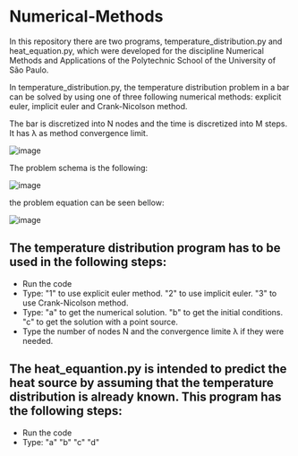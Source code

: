 # Numerical-Methods

In this repository there are two programs, temperature_distribution.py and heat_equation.py, which were developed for the discipline Numerical Methods and Applications
of the Polytechnic School of the University of São Paulo.

In temperature_distribution.py, the temperature distribution problem in a bar can be solved by using one of three following numerical methods: 
explicit euler, implicit euler and Crank-Nicolson method. 

The bar is discretized into N nodes and the time is discretized into M steps. 
It has λ as method convergence limit.

![image](https://user-images.githubusercontent.com/88010283/130662173-7ad4d622-e187-4a7e-9c27-10573ae94582.png)

The problem schema is the following:

![image](https://user-images.githubusercontent.com/88010283/130656055-788961cc-3fe6-4474-a581-03d025e80d3c.png)

the problem equation can be seen bellow:

![image](https://user-images.githubusercontent.com/88010283/130662558-1bc12972-6d72-472d-8041-61c61b156ba5.png)

The temperature distribution program has to be used in the following steps:
--
* Run the code
* Type:
   "1" to use explicit euler method.
   "2" to use implicit euler.
   "3" to use Crank-Nicolson method.
* Type:
   "a" to get the numerical solution.
   "b" to get the initial conditions.
   "c" to get the solution with a point source.
* Type the number of nodes N and the convergence limite λ if they were needed.


The heat_equantion.py is intended to predict the heat source by assuming that the temperature distribution is already known.
This program has the following steps:
--
* Run the code
* Type:
   "a" 
   "b" 
   "c"
   "d" 





 



